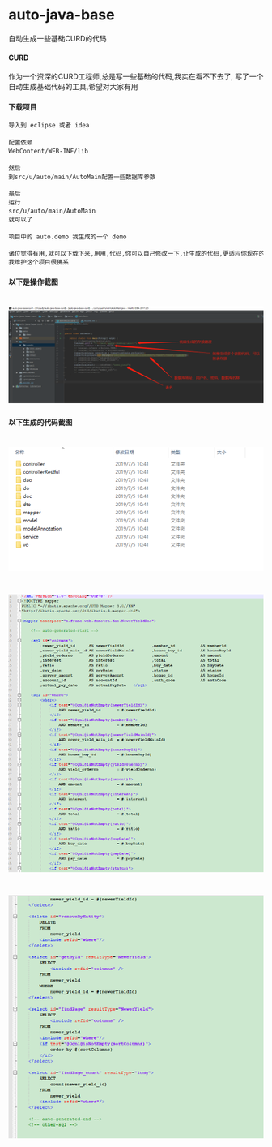 # auto-java-base

自动生成一些基础CURD的代码


#### CURD

作为一个资深的CURD工程师,总是写一些基础的代码,我实在看不下去了,
写了一个自动生成基础代码的工具,希望对大家有用

#### 下载项目

``` bash
导入到 eclipse 或者 idea

配置依赖 
WebContent/WEB-INF/lib

然后
到src/u/auto/main/AutoMain配置一些数据库参数

最后
运行
src/u/auto/main/AutoMain
就可以了

项目中的 auto.demo 我生成的一个 demo

诸位觉得有用,就可以下载下来,用用,代码,你可以自己修改一下,让生成的代码,更适应你现在的项目,
我维护这个项目很佛系

```

#### 以下是操作截图

# <img src="auto/main.png"> 


#### 以下生成的代码截图

# <img src="auto/code1.png"> 
# <img src="auto/code2.png"> 
# <img src="auto/code3.png"> 

